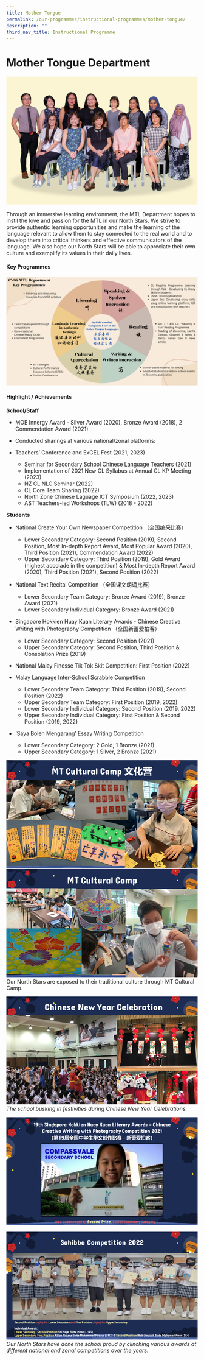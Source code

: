 ```yaml
---
title: Mother Tongue
permalink: /our-programmes/instructional-programmes/mother-tongue/
description: ""
third_nav_title: Instructional Programme
---
```

# Mother Tongue Department
![](/images/mother%20tongue%20(1).jpg)

Through an immersive learning environment, the MTL Department hopes to instil the love and passion for the MTL in our North Stars. We strive to provide authentic learning opportunities and make the learning of the language relevant to allow them to stay connected to the real world and to develop them into critical thinkers and effective communicators of the language. We also hope our North Stars will be able to appreciate their own culture and exemplify its values in their daily lives. 

#### Key Programmes
![](/images/cvss%20mtl%20key%20programmes.png)

#### Highlight / Achievements

**School/Staff**

*   MOE Innergy Award - Silver Award (2020), Bronze Award (2018), 2 Commendation Award (2021)
    
*   Conducted sharings at various national/zonal platforms: 
    
* Teachers’ Conference and ExCEL Fest (2021, 2023)
    * Seminar for Secondary School Chinese Language Teachers (2021)
  * Implementation of 2021 New CL Syllabus at Annual CL KP Meeting (2023)
  * NZ CL NLC Seminar (2022)
  * CL Core Team Sharing (2022)
  * North Zone Chinese Laguage ICT Symposium (2022, 2023)  
  * AST Teachers-led Workshops (TLW) (2018 - 2022)
    
**Students**

*   National Create Your Own Newspaper Competition （全国编采比赛）
    *   Lower Secondary Category: Second Position (2019), Second Position, Most In-depth Report Award, Most Popular Award (2020), Third Position (2021), Commendation Award (2022)
    *   Upper Secondary Category: Third Position (2019), Gold Award (highest accolade in the competition) & Most In-depth Report Award (2020), Third Position (2021), Second Position (2022)
    

*   National Text Recital Competition （全国课文朗诵比赛）    
    *   Lower Secondary Team Category: Bronze Award (2019), Bronze Award (2021)
    *   Lower Secondary Individual Category: Bronze Award (2021)
    
*   Singapore Hokkien Huay Kuan Literary Awards - Chinese Creative Writing with Photography Competition （全国新蕾爱拍客）
    
    *   Lower Secondary Category: Second Position (2021)
    *   Upper Secondary Category: Second Position, Third Position & Consolation Prize (2019)
    

*   National Malay Finesse Tik Tok Skit Competition: First Position (2022)
    
*   Malay Language Inter-School Scrabble Competition
    *   Lower Secondary Team Category: Third Position (2019), Second Position (2022)
    *   Upper Secondary Team Category: First Position (2019, 2022)
    *   Lower Secondary Individual Category: Second Position (2019, 2022)
    *   Upper Secondary Individual Category: First Position & Second Position (2019, 2022)
    
*   ‘Saya Boleh Mengarang’ Essay Writing Competition 
    *   Lower Secondary Category: 2 Gold, 1 Bronze (2021)
    *   Upper Secondary Category: 1 Silver, 2 Bronze (2021)

![](/images/mt%20cultural%20camp_1left.png)
![](/images/mt%20cultural%20camp_2right.png)
Our North Stars are exposed to their traditional culture through MT Cultural Camp.

![](/images/chinesenewyr.png)
*The school busking in festivities during Chinese New Year Celebrations.*

![](/images/cl%20writing%20award.png)

![](/images/ml%20scrabble%20competition.png)
*Our North Stars have done the school proud by clinching various awards at different national and zonal competitions over the years.*